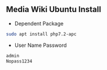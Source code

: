 ## Media Wiki Ubuntu Install
* Dependent Package
```sh
sudo apt install php7.2-apc
```
* User Name Password
```sh
admin
Nopass1234
```
